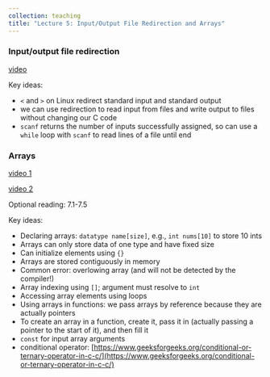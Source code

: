 ```yaml
---
collection: teaching
title: "Lecture 5: Input/Output File Redirection and Arrays"
---
```


### Input/output file redirection
[video](https://youtu.be/GsHwmxoSdeo)

Key ideas:
* `<` and `>` on Linux redirect standard input and standard output
* we can use redirection to read input from files and write output to files
	without changing our C code
* `scanf` returns the number of inputs successfully assigned, so can use a `while` loop with `scanf`
	to read lines of a file until end 

### Arrays
[video 1](https://youtu.be/NghUTNQgc-E)

[video 2](https://youtu.be/l6IGWrBw8wo)

Optional reading: 7.1-7.5

Key ideas:
* Declaring arrays: `datatype name[size]`, e.g., `int nums[10]` to store 10
	ints
* Arrays can only store data of one type and have fixed size
* Can initialize elements using `{}`
* Arrays are stored contiguously in memory
* Common error: overlowing array (and will not be detected by the compiler!)
* Array indexing using `[]`; argument must resolve to `int`
* Accessing array elements using loops
* Using arrays in functions: we pass arrays by reference because they are
	actually pointers
* To create an array in a function, create it, pass it in (actually passing a
	pointer to the start of it), and then fill it
* `const` for input array arguments
* conditional operator:
	[https://www.geeksforgeeks.org/conditional-or-ternary-operator-in-c-c/](https://www.geeksforgeeks.org/conditional-or-ternary-operator-in-c-c/)

